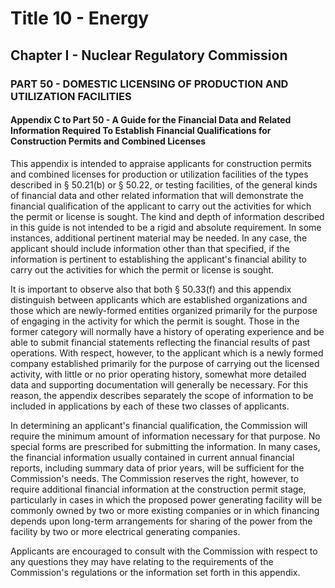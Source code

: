 
# Title 10 - Energy
## Chapter I - Nuclear Regulatory Commission
### PART 50 - DOMESTIC LICENSING OF PRODUCTION AND UTILIZATION FACILITIES
#### Appendix C to Part 50 - A Guide for the Financial Data and Related Information Required To Establish Financial Qualifications for Construction Permits and Combined Licenses

This appendix is intended to appraise applicants for construction permits and combined licenses for production or utilization facilities of the types described in § 50.21(b) or § 50.22, or testing facilities, of the general kinds of financial data and other related information that will demonstrate the financial qualification of the applicant to carry out the activities for which the permit or license is sought. The kind and depth of information described in this guide is not intended to be a rigid and absolute requirement. In some instances, additional pertinent material may be needed. In any case, the applicant should include information other than that specified, if the information is pertinent to establishing the applicant's financial ability to carry out the activities for which the permit or license is sought.

It is important to observe also that both § 50.33(f) and this appendix distinguish between applicants which are established organizations and those which are newly-formed entities organized primarily for the purpose of engaging in the activity for which the permit is sought. Those in the former category will normally have a history of operating experience and be able to submit financial statements reflecting the financial results of past operations. With respect, however, to the applicant which is a newly formed company established primarily for the purpose of carrying out the licensed activity, with little or no prior operating history, somewhat more detailed data and supporting documentation will generally be necessary. For this reason, the appendix describes separately the scope of information to be included in applications by each of these two classes of applicants.

In determining an applicant's financial qualification, the Commission will require the minimum amount of information necessary for that purpose. No special forms are prescribed for submitting the information. In many cases, the financial information usually contained in current annual financial reports, including summary data of prior years, will be sufficient for the Commission's needs. The Commission reserves the right, however, to require additional financial information at the construction permit stage, particularly in cases in which the proposed power generating facility will be commonly owned by two or more existing companies or in which financing depends upon long-term arrangements for sharing of the power from the facility by two or more electrical generating companies.

Applicants are encouraged to consult with the Commission with respect to any questions they may have relating to the requirements of the Commission's regulations or the information set forth in this appendix.
